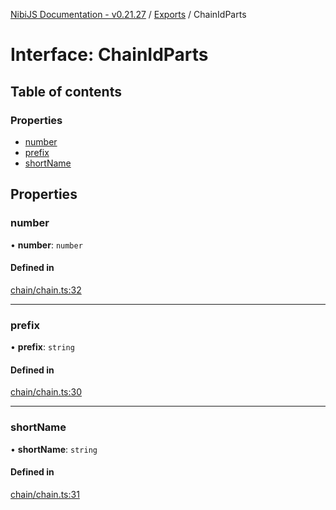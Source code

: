 [NibiJS Documentation - v0.21.27](../intro.md) / [Exports](../modules.md) / ChainIdParts

# Interface: ChainIdParts

## Table of contents

### Properties

- [number](ChainIdParts.md#number)
- [prefix](ChainIdParts.md#prefix)
- [shortName](ChainIdParts.md#shortname)

## Properties

### number

• **number**: `number`

#### Defined in

[chain/chain.ts:32](https://github.com/NibiruChain/ts-sdk/blob/0715849/packages/nibijs/src/chain/chain.ts#L32)

---

### prefix

• **prefix**: `string`

#### Defined in

[chain/chain.ts:30](https://github.com/NibiruChain/ts-sdk/blob/0715849/packages/nibijs/src/chain/chain.ts#L30)

---

### shortName

• **shortName**: `string`

#### Defined in

[chain/chain.ts:31](https://github.com/NibiruChain/ts-sdk/blob/0715849/packages/nibijs/src/chain/chain.ts#L31)
